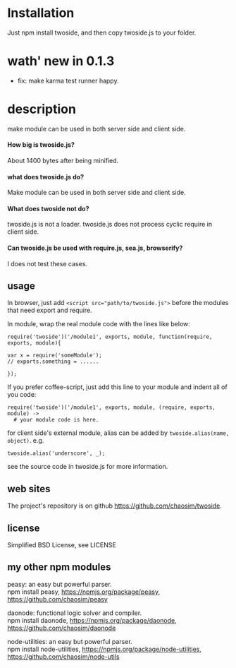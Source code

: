 
# Installation
Just npm install twoside, and then copy twoside.js to your folder.

# wath' new in 0.1.3
* fix: make karma test runner happy.

# description
make module can be used in both server side and client side.

#### How big is twoside.js?</h3>
About 1400 bytes after being minified.

#### what does twoside.js do? 
Make module can be used in both server side and client side. 

#### What does twoside not do?
twoside.js is not a loader.
twoside.js does not process cyclic require in client side.

#### Can twoside.js be used with require.js, sea.js, browserify?
I does not test these cases. 

## usage
In browser, just add `<script src="path/to/twoside.js">` before the modules that need export and require.

In module, wrap the real module code with the lines like below:

    require('twoside')('/module1', exports, module, function(require, exports, module){

    var x = require('someModule');
    // exports.something = ......

    });

If you prefer coffee-script, just add this line to your module and indent all of you code:

    require('twoside')('/module1', exports, module, (require, exports, module) ->
      # your module code is here.

for client side's external module, alias can be added by `twoside.alias(name, object)`. e.g.

    twoside.alias('underscore', _);

see the source code in twoside.js for more information.  

## web sites
  The project's repository is on github <https://github.com/chaosim/twoside>.

## license
Simplified BSD License, see LICENSE

## my other npm modules
peasy: an easy but powerful parser.<br/>
npm install peasy, https://npmjs.org/package/peasy, https://github.com/chaosim/peasy<br/>

daonode: functional logic solver and compiler.<br/>
npm install daonode, https://npmjs.org/package/daonode, https://github.com/chaosim/daonode<br/>

node-utilities: an easy but powerful parser.<br/>
npm install node-utilities, https://npmjs.org/package/node-utilities, https://github.com/chaosim/node-utils<br/>

